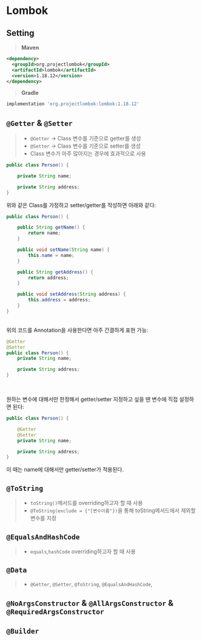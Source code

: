 # Lombok

## Setting
> **Maven**
```xml
<dependency>
  <groupId>org.projectlombok</groupId>
  <artifactId>lombok</artifactId>
  <version>1.18.12</version>
</dependency>
```
> **Gradle**
```gradle
implementation 'org.projectlombok:lombok:1.18.12'
```

## `@Getter` & `@Setter`

> - `@Getter` -> Class 변수를 기준으로 getter를 생성
> - `@Setter` -> Class 변수를 기준으로 setter를 생성
> - Class 변수가 아주 많아지는 경우에 효과적으로 사용


```java
public class Person() {

    private String name;

    private String address;
}
```
위와 같은 Class를 가정하고 setter/getter를 작성하면 아래와 같다:

```java
public class Person() {

    public String getName() {
        return name;
    }

    public void setName(String name) {
        this.name = name;
    }

    public String getAddress() {
        return address;
    }

    public void setAddress(String address) {
        this.address = address;
    }     
}
```
<br>
위의 코드를 Annotation을 사용한다면 아주 간결하게 표현 가능:

```java
@Getter
@Setter
public class Person() {
    private String name;

    private String address;
}
```
<br>

원하는 변수에 대해서만 한정해서 getter/setter 지정하고 싶을 땐 변수에 직접 설정하면 된다:

```java
public class Person() {

    @Getter
    @Setter
    private String name;

    private String address;
}
```
이 때는 name에 대해서만 getter/setter가 적용된다.


## `@ToString`

> - `toString()`메서드를 overriding하고자 할 때 사용
> - `@ToString(exclude = {"[변수이름"})`을 통해 toString메서드에서 제외할 변수를 지정



## `@EqualsAndHashCode`

> - `equals`,`hashCode` overriding하고자 할 때 사용


## `@Data`

> - `@Getter`, `@Setter`, `@ToString`, `@EqualsAndHashCode`, 

## `@NoArgsConstructor` & `@AllArgsConstructor` & `@RequiredArgsConstructor`


## `@Builder`



